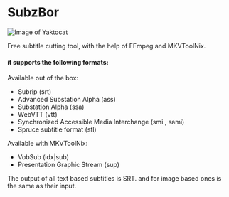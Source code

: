 # SubzBor
![Image of Yaktocat](https://github.com/m-audio91/SubzBor/raw/master/extra/icon/80.png)

Free subtitle cutting tool, with the help of FFmpeg and MKVToolNix.

#### it supports the following formats:
Available out of the box:
* Subrip (srt)
* Advanced Substation Alpha (ass)
* Substation Alpha (ssa)
* WebVTT (vtt)
* Synchronized Accessible Media Interchange (smi , sami)
* Spruce subtitle format (stl)

Available with MKVToolNix:
* VobSub (idx|sub)
* Presentation Graphic Stream (sup)

The output of all text based subtitles is SRT. and for image based ones is the same as their input.

